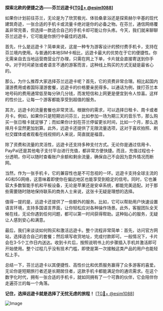 **探索北欧的便捷之选——芬兰远遊卡[[TG💪+ @esim1088](https://t.me/s/esim1088)]**

如果你计划前往芬兰，无论是为了欣赏极光、体验桑拿浴还是探索赫尔辛基的现代建筑奇迹，一张合适的手机卡或流量卡绝对是你的必备之物。在芬兰，通信网络覆盖非常完善，但选择一款适合自己的手机卡却可能让你头疼。今天，我们就来聊聊芬兰远遊卡，它可能是你旅行中最佳的选择。

首先，什么是远遊卡？简单来说，这是一种专为游客设计的预付费手机卡，支持在芬兰境内使用。与普通的本地SIM卡相比，远遊卡最大的优势在于它的便捷性。你无需亲自去当地运营商营业厅办理，只需在网上下单，卡片就会直接寄送到你手中。对于时间紧张或者语言不通的游客而言，这种线上购买的方式无疑是最省心的。

那么，为什么推荐大家选择芬兰远遊卡呢？首先，它的资费非常合理。相比起国内漫游费用或者国际漫游套餐，远遊卡的价格要亲民得多。以通话为例，拨打芬兰本地号码的费用通常低至每分钟几分钱，而发短信和上网更是便宜到令人惊喜。这样的性价比，让每一个游客都能享受到超值的服务。

其次，远遊卡的流量套餐也非常灵活。根据你的需求，可以选择日租卡、周卡或者月卡。例如，如果你只是短期访问芬兰，比如参加一场为期三天的音乐节，那么购买一张日租卡就足够了；而如果你计划在芬兰停留更长时间，比如一个月，那么选择月卡显然更加划算。此外，远遊卡还提供了无限流量选项，这对于喜欢拍照、刷社交媒体或者观看在线视频的人来说，简直就是福音。

除了资费和流量的灵活性，远遊卡还支持多种支付方式。无论你是通过信用卡、PayPal还是其他电子支付平台进行充值，都非常方便快捷。而且，充值过程也十分透明，你可以随时查看账户余额和剩余流量，确保自己不会因为意外情况而断网。

当然，作为一张手机卡，它的兼容性也是不可忽视的一环。远遊卡支持全球主流的4G和5G网络，这意味着即使你在偏远地区也能享受到稳定的信号。同时，它也兼容大多数智能手机和平板设备，无论是苹果还是安卓系统，都能完美适配。对于那些需要随时随地保持联系的商务人士来说，这张卡无疑是理想的选择。

值得一提的是，远遊卡还提供了一些额外的服务。比如，它可以帮助用户快速设置语言环境，支持多国语言界面，让你轻松应对各种操作场景。此外，客服团队全天候在线，无论你遇到任何问题，都可以第一时间获得帮助。这种贴心的服务，无疑让人感到安心和满意。

最后，我们来谈谈如何购买和激活远遊卡。整个流程非常简单：首先，访问官方网站，选择适合自己的套餐；然后填写收货地址，完成付款即可。一般情况下，卡片会在3-5个工作日内送达。收到卡片后，按照说明书上的步骤插入手机并激活即可开始使用。整个过程几乎没有技术门槛，即使是第一次接触这类产品的用户也能轻松上手。

总结一下，芬兰远遊卡以其便捷性、高性价比和优质服务赢得了众多游客的喜爱。无论你是短期旅行者还是长期居住者，这款手机卡都能满足你的通讯需求。在这个数字化时代，拥有一张合适的手机卡，就如同拥有了一个可靠的伙伴，它会陪伴你走遍芬兰的每一个角落。

**记住，选择远遊卡就是选择了无忧无虑的旅程！** [[TG💪+ @esim1088](https://t.me/s/esim1088)]

![Image](https://i.postimg.cc/4NQfJmqS/Snipaste-2025-05-13-00-14-12.png)